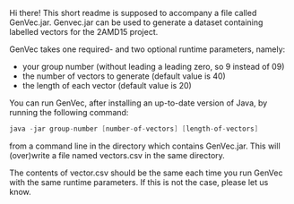 Hi there! This short readme is supposed to accompany a file called GenVec.jar.
Genvec.jar can be used to generate a dataset containing labelled vectors for the 2AMD15 project.

GenVec takes one required- and two optional runtime parameters, namely:
* your group number (without leading a leading zero, so 9 instead of 09)
* the number of vectors to generate (default value is 40)
* the length of each vector (default value is 20)
	
You can run GenVec, after installing an up-to-date version of Java, by running the following command:
```java
java -jar group-number [number-of-vectors] [length-of-vectors]
``` 
	
from a command line in the directory which contains GenVec.jar. This will (over)write a file named vectors.csv in the same directory.

The contents of vector.csv should be the same each time you run GenVec with the same runtime parameters.
If this is not the case, please let us know.